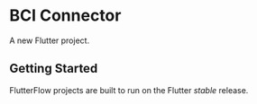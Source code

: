 # BCI Connector

A new Flutter project.

## Getting Started

FlutterFlow projects are built to run on the Flutter _stable_ release.
